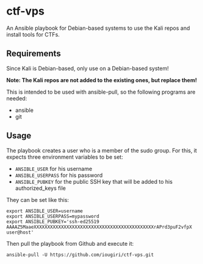 # ctf-vps
An Ansible playbook for Debian-based systems to use the Kali repos and install tools for CTFs.

## Requirements
Since Kali is Debian-based, only use on a Debian-based system!

**Note: The Kali repos are not added to the existing ones, but replace them!**

This is intended to be used with ansible-pull, so the following programs are needed:

- ansible
- git

## Usage
The playbook creates a user who is a member of the sudo group. For this, it expects three environment variables to be set:

- `ANSIBLE_USER` for his username
- `ANSIBLE_USERPASS` for his password
- `ANSIBLE_PUBKEY` for the public SSH key that will be added to his authorized_keys file

They can be set like this:
```sh-session
export ANSIBLE_USER=username
export ANSIBLE_USERPASS=mypassword
export ANSIBLE_PUBKEY='ssh-ed25519 AAAAZ5MaaeXXXXXXXXXXXXXXXXXXXXXXXXXXXXXXXXXXXXXXXXXXXXrAPrd3puF2vfpX user@host'
```

Then pull the playbook from Github and execute it:
```sh-session
ansible-pull -U https://github.com/iougiri/ctf-vps.git
```

